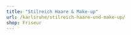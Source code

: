```yaml
---
title: "Stilreich Haare & Make-up"
url: /karlsruhe/stilreich-haare-und-make-up/
shop: Friseur
---
```

